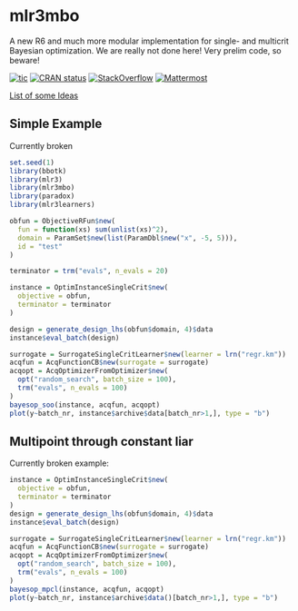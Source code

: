 
<!-- README.md is generated from README.Rmd. Please edit that file -->

# mlr3mbo

A new R6 and much more modular implementation for single- and multicrit
Bayesian optimization. We are really not done here! Very prelim code, so
beware!

<!-- badges: start -->

[![tic](https://github.com/mlr-org/mlr3mbo/workflows/tic/badge.svg?branch=master)](https://github.com/mlr-org/mlr3mbo/actions)
[![CRAN
status](https://www.r-pkg.org/badges/version/mlr3mbo)](https://cran.r-project.org/package=mlr3mbo)
[![StackOverflow](https://img.shields.io/badge/stackoverflow-mlr3-orange.svg)](https://stackoverflow.com/questions/tagged/mlr3)
[![Mattermost](https://img.shields.io/badge/chat-mattermost-orange.svg)](https://lmmisld-lmu-stats-slds.srv.mwn.de/mlr_invite/)
<!-- badges: end -->

[List of some
Ideas](https://github.com/mb706/okmbo/tree/master/todo-files)

## Simple Example

Currently broken

``` r
set.seed(1)
library(bbotk)
library(mlr3)
library(mlr3mbo)
library(paradox)
library(mlr3learners)

obfun = ObjectiveRFun$new(
  fun = function(xs) sum(unlist(xs)^2),
  domain = ParamSet$new(list(ParamDbl$new("x", -5, 5))),
  id = "test"
)

terminator = trm("evals", n_evals = 20)

instance = OptimInstanceSingleCrit$new(
  objective = obfun,
  terminator = terminator
)

design = generate_design_lhs(obfun$domain, 4)$data
instance$eval_batch(design)

surrogate = SurrogateSingleCritLearner$new(learner = lrn("regr.km"))
acqfun = AcqFunctionCB$new(surrogate = surrogate)
acqopt = AcqOptimizerFromOptimizer$new(
  opt("random_search", batch_size = 100),
  trm("evals", n_evals = 100)
)
bayesop_soo(instance, acqfun, acqopt)
plot(y~batch_nr, instance$archive$data[batch_nr>1,], type = "b")
```

## Multipoint through constant liar

Currently broken example:

``` r
instance = OptimInstanceSingleCrit$new(
  objective = obfun,
  terminator = terminator
)
design = generate_design_lhs(obfun$domain, 4)$data
instance$eval_batch(design)

surrogate = SurrogateSingleCritLearner$new(learner = lrn("regr.km"))
acqfun = AcqFunctionCB$new(surrogate = surrogate)
acqopt = AcqOptimizerFromOptimizer$new(
  opt("random_search", batch_size = 100),
  trm("evals", n_evals = 100)
)
bayesop_mpcl(instance, acqfun, acqopt)
plot(y~batch_nr, instance$archive$data()[batch_nr>1,], type = "b")
```
